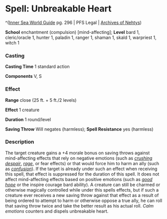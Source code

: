 # Spell: Unbreakable Heart

^([Inner Sea World Guide][ss-unbreakable-heart] pg. 296 | PFS Legal | [Archives of Nehtys][sn-unbreakable-heart])

**School** enchantment (compulsion) [mind-affecting]; **Level** bard 1, cleric/oracle 1, hunter 1, paladin 1, ranger 1, shaman 1, skald 1, warpriest 1, witch 1

### Casting

**Casting Time** 1 standard action  

**Components** V, S

### Effect

**Range** close (25 ft. + 5 ft./2 levels)  

**Effect** 1 creature  

**Duration** 1 round/level  

**Saving Throw** Will negates (harmless); **Spell Resistance** yes (harmless)

### Description

The target creature gains a +4 morale bonus on saving throws against mind-affecting effects that rely on negative emotions (such as _[crushing despair]_, _[rage]_, or fear effects) or that would force him to harm an ally (such as _[confusion]_). If the target is already under such an effect when receiving this spell, that effect is suppressed for the duration of this spell. It does not affect mind-affecting effects based on positive emotions (such as _[good hope]_ or the inspire courage bard ability). A creature can still be charmed or otherwise magically controlled while under this spells effects, but if such a creature ever receives a new saving throw against that effect as a result of being ordered to attempt to harm or otherwise oppose a true ally, he can roll that saving throw twice and take the better result as his actual roll. _Calm emotions_ counters and dispels unbreakable heart.

[ss-unbreakable-heart]: http://paizo.com/store/games/rolep
[sn-unbreakable-heart]: http://www.archivesofnethys.com/SpellDisplay.aspx?ItemName=Unbreakable%20Heart
[good hope]: http://www.archivesofnethys.com/SpellDisplay.aspx?ItemName=good%20hope
[crushing despair]: http://www.archivesofnethys.com/SpellDisplay.aspx?ItemName=crushing%20despair
[rage]: http://www.archivesofnethys.com/SpellDisplay.aspx?ItemName=rage
[confusion]: http://www.archivesofnethys.com/SpellDisplay.aspx?ItemName=confusion